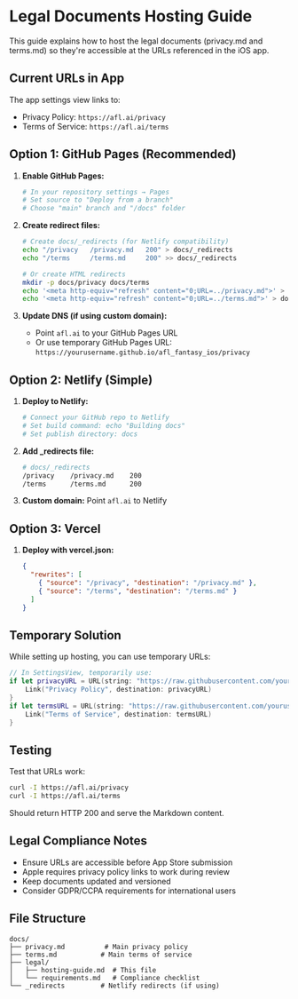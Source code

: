 # Legal Documents Hosting Guide

This guide explains how to host the legal documents (privacy.md and terms.md) so they're accessible at the URLs referenced in the iOS app.

## Current URLs in App

The app settings view links to:
- Privacy Policy: `https://afl.ai/privacy`
- Terms of Service: `https://afl.ai/terms`

## Option 1: GitHub Pages (Recommended)

1. **Enable GitHub Pages:**
   ```bash
   # In your repository settings → Pages
   # Set source to "Deploy from a branch" 
   # Choose "main" branch and "/docs" folder
   ```

2. **Create redirect files:**
   ```bash
   # Create docs/_redirects (for Netlify compatibility)
   echo "/privacy   /privacy.md   200" > docs/_redirects
   echo "/terms     /terms.md     200" >> docs/_redirects
   
   # Or create HTML redirects
   mkdir -p docs/privacy docs/terms
   echo '<meta http-equiv="refresh" content="0;URL=../privacy.md">' > docs/privacy/index.html
   echo '<meta http-equiv="refresh" content="0;URL=../terms.md">' > docs/terms/index.html
   ```

3. **Update DNS (if using custom domain):**
   - Point `afl.ai` to your GitHub Pages URL
   - Or use temporary GitHub Pages URL: `https://yourusername.github.io/afl_fantasy_ios/privacy`

## Option 2: Netlify (Simple)

1. **Deploy to Netlify:**
   ```bash
   # Connect your GitHub repo to Netlify
   # Set build command: echo "Building docs"
   # Set publish directory: docs
   ```

2. **Add _redirects file:**
   ```bash
   # docs/_redirects
   /privacy    /privacy.md    200
   /terms      /terms.md      200
   ```

3. **Custom domain:** Point `afl.ai` to Netlify

## Option 3: Vercel

1. **Deploy with vercel.json:**
   ```json
   {
     "rewrites": [
       { "source": "/privacy", "destination": "/privacy.md" },
       { "source": "/terms", "destination": "/terms.md" }
     ]
   }
   ```

## Temporary Solution

While setting up hosting, you can use temporary URLs:

```swift
// In SettingsView, temporarily use:
if let privacyURL = URL(string: "https://raw.githubusercontent.com/yourusername/afl_fantasy_ios/main/docs/privacy.md") {
    Link("Privacy Policy", destination: privacyURL)
}
if let termsURL = URL(string: "https://raw.githubusercontent.com/yourusername/afl_fantasy_ios/main/docs/terms.md") {
    Link("Terms of Service", destination: termsURL)
}
```

## Testing

Test that URLs work:
```bash
curl -I https://afl.ai/privacy
curl -I https://afl.ai/terms
```

Should return HTTP 200 and serve the Markdown content.

## Legal Compliance Notes

- Ensure URLs are accessible before App Store submission
- Apple requires privacy policy links to work during review
- Keep documents updated and versioned
- Consider GDPR/CCPA requirements for international users

## File Structure

```
docs/
├── privacy.md          # Main privacy policy
├── terms.md           # Main terms of service
├── legal/
│   ├── hosting-guide.md  # This file
│   └── requirements.md   # Compliance checklist
└── _redirects         # Netlify redirects (if using)
```
